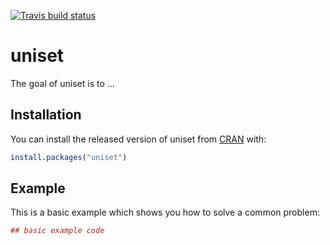 [![Travis build status](https://travis-ci.org/kevinrue/uniset.svg?branch=master)](https://travis-ci.org/kevinrue/uniset)

# uniset

The goal of uniset is to ...

## Installation

You can install the released version of uniset from [CRAN](https://CRAN.R-project.org) with:

``` r
install.packages("uniset")
```

## Example

This is a basic example which shows you how to solve a common problem:

``` r
## basic example code
```

